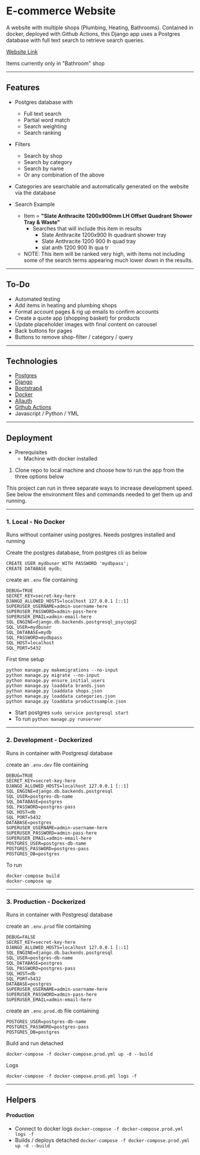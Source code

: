 # E-commerce Website

A website with multiple shops (Plumbing, Heating, Bathrooms).  Contained in docker, deployed with Github Actions, this Django app uses a Postgres database with full text search to retrieve search queries.

[Website Link](http://167.99.219.161:8000/)

Items currently only in "Bathroom" shop

---
## Features

- Postgres database with
    - Full text search
    - Partial word match
    - Search weighting
    - Search ranking

- Filters
    - Search by shop
    - Search by category
    - Search by name
    - Or any combination of the above

- Categories are searchable and automatically generated on the website via the database

- Search Example
    - Item = **"Slate Anthracite 1200x900mm LH Offset Quadrant Shower Tray & Waste"**
        - Searches that will include this item in results
            - Slate Anthracite 1200x900 lh quadrant shower tray
            - Slate Anthracite 1200 900 lh quad tray
            - slat anth 1200 900 lh qua tr
    - NOTE: This item will be ranked very high, with items not including some of the search terms appearing much lower down in the results.
---
## To-Do

- Automated testing
- Add items in heating and plumbing shops
- Format account pages & rig up emails to confirm accounts
- Create a quote app (shopping basket) for products
- Update placeholder images with final content on carousel
- Back buttons for pages
- Buttons to remove shop-filter / category / query

---
## Technologies

- [Postgres](https://www.postgresql.org/)
- [Django](https://www.djangoproject.com/)
- [Bootstrap4](https://getbootstrap.com/)
- [Docker](https://www.docker.com/)
- [Allauth](https://django-allauth.readthedocs.io/en/latest/installation.html)
- [Github Actions](https://github.com/features/actions/)
- Javascript / Python / YML

---
## Deployment

* Prerequisites
    * Machine with docker installed

1. Clone repo to local machine and choose how to run the app from the three options below

This project can run in three separate ways to increase development speed.  See below the environment files and commands needed to get them up and running.

---
### **1. Local - No Docker**

Runs without container using postgres.  Needs postgres installed and running

Create the postgres database, from postgres cli as below
```
CREATE USER mydbuser WITH PASSWORD 'mydbpass';
CREATE DATABASE mydb;
```

 create an ```.env``` file containing
```
DEBUG=TRUE
SECRET_KEY=secret-key-here
DJANGO_ALLOWED_HOSTS=localhost 127.0.0.1 [::1]
SUPERUSER_USERNAME=admin-username-here
SUPERUSER_PASSWORD=admin-pass-here
SUPERUSER_EMAIL=admin-email-here
SQL_ENGINE=django.db.backends.postgresql_psycopg2
SQL_USER=mydbuser
SQL_DATABASE=mydb
SQL_PASSWORD=mydbpass
SQL_HOST=localhost
SQL_PORT=5432
```

First time setup
```
python manage.py makemigrations --no-input
python manage.py migrate --no-input
python manage.py ensure_initial_users
python manage.py loaddata brands.json
python manage.py loaddata shops.json
python manage.py loaddata categories.json
python manage.py loaddata productssample.json
```

- Start postgres ``` sudo service postgresql start ```
- To run ``` python manage.py runserver ```

---
### **2. Development - Dockerized**

Runs in container with Postgresql database

create an ```.env.dev``` file containing
```
DEBUG=TRUE
SECRET_KEY=secret-key-here
DJANGO_ALLOWED_HOSTS=localhost 127.0.0.1 [::1]
SQL_ENGINE=django.db.backends.postgresql
SQL_USER=postgres-db-name
SQL_DATABASE=postgres
SQL_PASSWORD=postgres-pass
SQL_HOST=db
SQL_PORT=5432
DATABASE=postgres
SUPERUSER_USERNAME=admin-username-here
SUPERUSER_PASSWORD=admin-pass-here
SUPERUSER_EMAIL=admin-email-here
POSTGRES_USER=postgres-db-name
POSTGRES_PASSWORD=postgres-pass
POSTGRES_DB=postgres
```

To run 
``` 
docker-compose build
docker-compose up
```
---
### **3. Production - Dockerized**

Runs in container with Postgresql database

create an ```.env.prod``` file containing
```
DEBUG=FALSE
SECRET_KEY=secret-key-here
DJANGO_ALLOWED_HOSTS=localhost 127.0.0.1 [::1]
SQL_ENGINE=django.db.backends.postgresql
SQL_USER=postgres-db-name
SQL_DATABASE=postgres
SQL_PASSWORD=postgres-pass
SQL_HOST=db
SQL_PORT=5432
DATABASE=postgres
SUPERUSER_USERNAME=admin-username-here
SUPERUSER_PASSWORD=admin-pass-here
SUPERUSER_EMAIL=admin-email-here
```

create an ```.env.prod.db``` file containing
```
POSTGRES_USER=postgres-db-name
POSTGRES_PASSWORD=postgres-pass
POSTGRES_DB=postgres
```

Build and run detached
```
docker-compose -f docker-compose.prod.yml up -d --build
```

Logs
```
docker-compose -f docker-compose.prod.yml logs -f
```

---
## Helpers

#### Production
* Connect to docker logs ``` docker-compose -f docker-compose.prod.yml logs -f ```
* Builds / deploys detached ``` docker-compose -f docker-compose.prod.yml up -d --build ```

